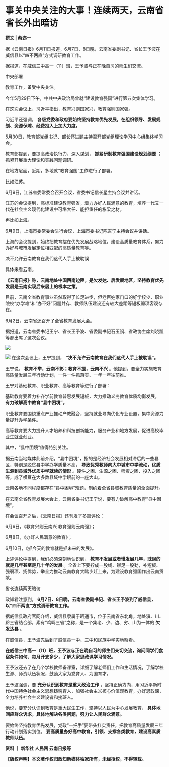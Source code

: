 

# 事关中央关注的大事！连续两天，云南省省长外出暗访

**撰文 | 蔡迩一**

据《云南日报》6月11日报道，6月7日、8日晚，云南省委副书记、省长王予波在威信县以“四不两直”方式调研教育工作。

据报道，在威信三中高一（11）班，王予波与正在晚自习的师生们交流。

中央部署

教育工作，备受中央关注。

今年5月29日下午，中共中央政治局曾就“建设教育强国”进行第五次集体学习。

在这次会议上，习近平指出，教育兴则国家兴，教育强则国家强。

习近平还强调， **各级党委和政府要始终坚持教育优先发展，在组织领导、发展规划、资源保障、经费投入上加大力度。**

5月30日，教育部党组书记、部长怀进鹏主持召开部党组理论学习中心组集体学习会。

教育部提到，要提高政治执行力，深入谋划， **抓紧研制教育强国建设规划纲要** ；抓紧开展重大理论和实践问题调研。

在地方层面，近期，多地就“教育强国”工作进行了部署。

比如江苏。

6月9日，江苏省委常委会召开会议，省委书记信长星主持会议并讲话。

江苏的会议提到，高标准建设教育强省，着力办好人民满意的教育，培养一代又一代在社会主义现代化建设中可堪大任、能担重任的栋梁之材。

再比如上海。

6月9日，上海市委常委会举行会议，上海市委书记陈吉宁主持会议并讲话。

上海的会议提到，始终把教育摆在优先发展战略地位，建设高质量教育体系，努力办好与城市发展定位相匹配的高质量教育等。

决不允许云南教育在我们这代人手上被耽误

具体来看云南。

**《云南日报》称，云南地处中国西南边陲，是欠发达、后发展地区，坚持教育优先发展是云南实现后来居上的根本之策。**

目前，云南全省教育事业虽然取得了长足进步，但老百姓家门口的好学校少、职业院校“办学难”和“办不好”问题并存、教师队伍建设还有较大差距等短板弱项客观存在。

6月2日，云南省还召开了全省教育发展大会。

据报道，云南省委书记王宁、省长王予波、省委副书记石玉钢、省政协主席刘晓凯等都出席了这次会议。

![](https://inews.gtimg.com/news_bt/OnKH8PieH__woK80j7wx-_ogauFtlA12-SBsT3P_iznccAA/1000)

![](https://inews.gtimg.com/news_bt/OjmFbNu_A0t69Kg_Tx7Fe77bgGtoWARi3m4_sDfyOcZKsAA/1000)
在这次会议上，王宁提到， **“决不允许云南教育在我们这代人手上被耽误”。**

王宁说， **教育不举，云南不彰；教育不振，云南不兴** 。他提到，要全力实施教育高质量发展三年行动计划，一件一件抓落实、一年一年往前推。

王宁对基础教育、职业教育、高等教育等进行了部署：

基础教育要着力补齐学前教育普惠发展短板，大力推动义务教育优质均衡发展， **有力破解高中教育“县中困境”。**

职业教育要围绕重点产业推动产教融合，坚持就业导向优化专业设置，集中资源力量提升办学条件。

高等教育要大力提升人才培养和科技创新能力，服务产业和地方发展，促进高校毕业生就业创业。

其中，“县中困境”值得特别关注。

据云南当地媒体此前介绍，“县中困境”，指的是经济社会发展相对滞后的一些县区，特别是脱贫县中学办学质量不高，
**导致优秀教师向大中城市中学流动，优质生源到县域外优质中学就读的情形**
。硬件之困、生源之困、师资之困、投入之困等，成了横亘在大多数县域中学眼前的一座大山。

云南各地不同程度都存在“县中困境”难题，制约着全省县域教育质量的全面提升。

在云南全省教育发展大会上，云南省委书记王宁说，要有力破解高中教育“县中困境”。

在会议召开之后，《云南日报》还刊发了多篇评论：

6月6日，《教育兴则云南兴 教育强则云南强》；

6月8日，《办好人民满意的教育》；

6月10日，《抓今天的教育就是抓未来的发展》。

上述评论中提到，我们必须深刻地认识到， **教育不发展或者慢发展几年，耽误的就是几年甚至是几十年的发展**
。全省上下要拧成一股绳、铆足一股劲，补短板、强弱项、扬优势，举全力推动云南教育大踏步赶上来，为建设教育强国作出云南贡献。

省长连续两天暗访

政知君注意到， **6月7日、8日晚，云南省委副书记、省长王予波到了威信县，以“四不两直”方式调研教育工作。**

据威信县政府官网介绍，威信县隶属于昭通市，位于云南省东北角，地处滇、川、黔三省结合部，素有“鸡鸣三省”之称，是一个集老、少、边、穷、山为一体的
**欠发达县** 。

在威信县，王予波先后到了威信县一中、三中和民族中学实地察看。

**在威信三中高一（11）班，王予波与正在晚自习的师生们亲切交流，询问同学们食宿条件如何、每月开支多少，了解大家思政课学习情况。**

王予波还去了在几个学校教师备课室，详细了解老师们工作和生活情况，了解学校生源、师资队伍状况，鼓励大家为党育人、为国育才。

王予波强调，要 **充分认识到教育是重大政治工作**
，坚持正确方向，用习近平新时代中国特色社会主义思想铸魂育人，加强社会主义核心价值观教育，办好思政课，全力培养社会主义建设者和接班人。

他说，要充分认识到教育是重大民生工作，坚持以人民为中心发展教育， **具体地回应群众诉求，具体地解决各类问题，努力让人民群众满意。**

要始终坚持教育优先发展，党政“一把手”要带头扛实责任，把教育高质量发展三年行动计划落实到位。
**要高质量办好高中教育，引领、支撑各类教育，建设高素质教师队伍。**

**资料 ｜ 新华社 人民网 云南日报等**

**【版权声明】本文著作权归政知新媒体独家所有，未经授权，不得转载。**

